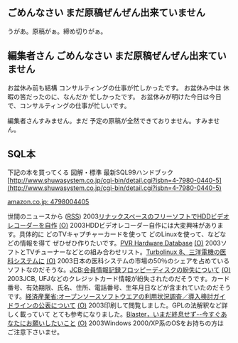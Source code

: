 ## ごめんなさい まだ原稿ぜんぜん出来ていません

うがあ。原稿がぁ。締め切りがぁ。






## 編集者さん ごめんなさい まだ原稿ぜんぜん出来ていません


お盆休み前も結構 コンサルティングの仕事が忙しかったです。
お盆休み中は 休暇の筈だったのに、なんだか 忙しかったです。
お盆休みが明けた今日は今日で、コンサルティングの仕事が忙しいです。

編集者さんすみません。まだ 予定の原稿が全然できておりません。すみません。

## SQL本


下記の本を買ってくる
図解・標準 最新SQL99ハンドブック
  [http://www.shuwasystem.co.jp/cgi-bin/detail.cgi?isbn=4-7980-0440-5](http://www.shuwasystem.co.jp/cgi-bin/detail.cgi?isbn=4-7980-0440-5)
  


[amazon.co.jp: 4798004405](http://www.amazon.co.jp/exec/obidos/ASIN/4798004405/igapyondiary-22)

世間のニュースから ([RSS](ig030818-news.xml)) 2003[リナックスベースのフリーソフトでHDDビデオレコーダーを自作](http://www.hotwired.co.jp/news/news/technology/story/20030812307.html) [(O)](http://www.hotwired.co.jp/news/news/technology/story/20030812307.html) 2003HDDビデオレコーダー自作には大変興味があります。具体的に どのTVキャプチャーカードを使って どのLinuxを使って、などなどの情報を得て ぜひぜひ作りたいです。[PVR Hardware Database](http://pvrhw.goldfish.org/tiki-pvrhwdb.php) [(O)](http://pvrhw.goldfish.org/tiki-pvrhwdb.php) 2003ソフトとTVチューナーなどとの組み合わせリスト。[Turbolinux 8、三洋電機の医科システムに](http://japan.internet.com/linuxtoday/20030812/2.html) [(O)](http://japan.internet.com/linuxtoday/20030812/2.html) 2003日本の医科システムの市場の50％のシェアを占めているソフトなのだそうな。[JCB:会員情報記録フロッピーディスクの紛失について](http://www.jcb.co.jp/jcb_newsrelease/dr-272.html) [(O)](http://www.jcb.co.jp/jcb_newsrelease/dr-272.html) 2003JCB, UFJなどのクレジットカード情報が紛失されたのだそうです。カード番号、有効期限、氏名、住所、電話番号、生年月日などが含まれていたのだそうです。[経済産業省:オープンソースソフトウエアの利用状況調査／導入検討ガイドラインの公表について](http://www.meti.go.jp/kohosys/press/0004397/) [(O)](http://www.meti.go.jp/kohosys/press/0004397/) 2003印刷して閲覧しました。GPLの法解釈など詳しく載っていて とても参考になりました。[Blaster，いまだ終息せず--今すぐあなたにお願いしたいこと](http://itpro.nikkeibp.co.jp/free/ITPro/OPINION/20030817/1/) [(O)](http://itpro.nikkeibp.co.jp/free/ITPro/OPINION/20030817/1/) 2003Windows 2000/XP系のOSをお持ちの方は ご注意下さいませ。